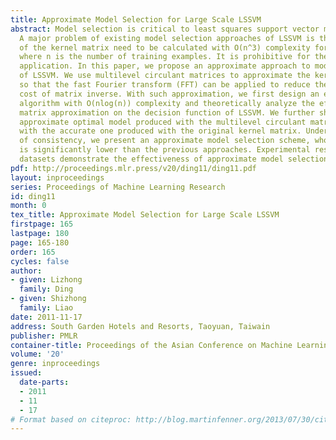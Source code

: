 ```yaml
---
title: Approximate Model Selection for Large Scale LSSVM
abstract: Model selection is critical to least squares support vector machine (LSSVM).
  A major problem of existing model selection approaches of LSSVM is that the inverse
  of the kernel matrix need to be calculated with O(n^3) complexity for each iteration,
  where n is the number of training examples. It is prohibitive for the large scale
  application. In this paper, we propose an approximate approach to model selection
  of LSSVM. We use multilevel circulant matrices to approximate the kernel matrix
  so that the fast Fourier transform (FFT) can be applied to reduce the computational
  cost of matrix inverse. With such approximation, we first design an efficient LSSVM
  algorithm with O(nlog(n)) complexity and theoretically analyze the effect of kernel
  matrix approximation on the decision function of LSSVM. We further show that the
  approximate optimal model produced with the multilevel circulant matrix is consistent
  with the accurate one produced with the original kernel matrix. Under the guarantee
  of consistency, we present an approximate model selection scheme, whose complexity
  is significantly lower than the previous approaches. Experimental results on benchmark
  datasets demonstrate the effectiveness of approximate model selection.
pdf: http://proceedings.mlr.press/v20/ding11/ding11.pdf
layout: inproceedings
series: Proceedings of Machine Learning Research
id: ding11
month: 0
tex_title: Approximate Model Selection for Large Scale LSSVM
firstpage: 165
lastpage: 180
page: 165-180
order: 165
cycles: false
author:
- given: Lizhong
  family: Ding
- given: Shizhong
  family: Liao
date: 2011-11-17
address: South Garden Hotels and Resorts, Taoyuan, Taiwain
publisher: PMLR
container-title: Proceedings of the Asian Conference on Machine Learning
volume: '20'
genre: inproceedings
issued:
  date-parts:
  - 2011
  - 11
  - 17
# Format based on citeproc: http://blog.martinfenner.org/2013/07/30/citeproc-yaml-for-bibliographies/
---
```

